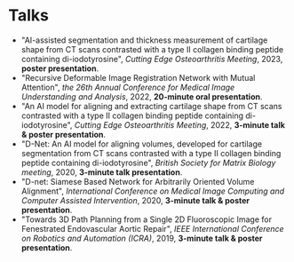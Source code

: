 # <i class="fas fa-comment-dots"></i> Talks

- "AI-assisted segmentation and thickness measurement of cartilage shape from CT scans contrasted with a type II collagen binding peptide containing di-iodotyrosine", *Cutting Edge Osteoarthritis Meeting*, 2023, **poster presentation**. 
- "Recursive Deformable Image Registration Network with Mutual Attention", *the 26th Annual Conference for Medical Image Understanding and Analysis*, 2022, **20-minute oral presentation**. 
- "An AI model for aligning and extracting cartilage shape from CT scans contrasted with a type II collagen binding peptide containing di-iodotyrosine", *Cutting Edge Osteoarthritis Meeting*, 2022, **3-minute talk & poster presentation**. 
- "D-Net: An AI model for aligning volumes, developed for cartilage segmentation from CT scans contrasted with a type II collagen binding peptide containing di-iodotyrosine", *British Society for Matrix Biology meeting*, 2020, **3-minute talk presentation**.
- "D-net: Siamese Based Network for Arbitrarily Oriented Volume Alignment", *International Conference on Medical Image Computing and Computer Assisted Intervention*, 2020, **3-minute talk & poster presentation**.
- "Towards 3D Path Planning from a Single 2D Fluoroscopic Image for Fenestrated Endovascular Aortic Repair", *IEEE International Conference on Robotics and Automation (ICRA)*, 2019, **3-minute talk & poster presentation**.
